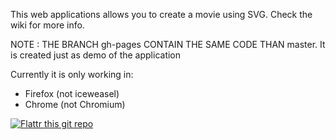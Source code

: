 This web applications allows you to create a movie using SVG.
Check the wiki for more info.

NOTE : THE BRANCH gh-pages CONTAIN THE SAME CODE THAN master. It is created just as demo of the application

Currently it is only working in:
* Firefox (not iceweasel)
* Chrome (not Chromium)

[![Flattr this git repo](http://api.flattr.com/button/flattr-badge-large.png)](https://flattr.com/submit/auto?user_id=islegmar&url=https://github.com/islegmar/SVGMovies&title=SVGMovies&language=&tags=github&category=software)
